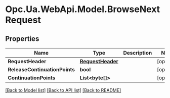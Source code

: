 # Opc.Ua.WebApi.Model.BrowseNextRequest

## Properties

Name | Type | Description | Notes
------------ | ------------- | ------------- | -------------
**RequestHeader** | [**RequestHeader**](RequestHeader.md) |  | [optional] 
**ReleaseContinuationPoints** | **bool** |  | [optional] 
**ContinuationPoints** | **List&lt;byte[]&gt;** |  | [optional] 

[[Back to Model list]](../README.md#documentation-for-models) [[Back to API list]](../README.md#documentation-for-api-endpoints) [[Back to README]](../README.md)


